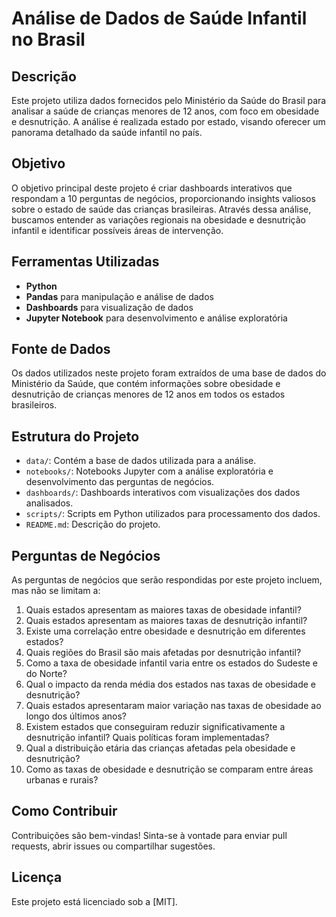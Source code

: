 # Análise de Dados de Saúde Infantil no Brasil

## Descrição

Este projeto utiliza dados fornecidos pelo Ministério da Saúde do Brasil para analisar a saúde de crianças menores de 12 anos, com foco em obesidade e desnutrição. A análise é realizada estado por estado, visando oferecer um panorama detalhado da saúde infantil no país.

## Objetivo

O objetivo principal deste projeto é criar dashboards interativos que respondam a 10 perguntas de negócios, proporcionando insights valiosos sobre o estado de saúde das crianças brasileiras. Através dessa análise, buscamos entender as variações regionais na obesidade e desnutrição infantil e identificar possíveis áreas de intervenção.

## Ferramentas Utilizadas

- **Python**
- **Pandas** para manipulação e análise de dados
- **Dashboards** para visualização de dados
- **Jupyter Notebook** para desenvolvimento e análise exploratória

## Fonte de Dados

Os dados utilizados neste projeto foram extraídos de uma base de dados do Ministério da Saúde, que contém informações sobre obesidade e desnutrição de crianças menores de 12 anos em todos os estados brasileiros.

## Estrutura do Projeto

- `data/`: Contém a base de dados utilizada para a análise.
- `notebooks/`: Notebooks Jupyter com a análise exploratória e desenvolvimento das perguntas de negócios.
- `dashboards/`: Dashboards interativos com visualizações dos dados analisados.
- `scripts/`: Scripts em Python utilizados para processamento dos dados.
- `README.md`: Descrição do projeto.

## Perguntas de Negócios

As perguntas de negócios que serão respondidas por este projeto incluem, mas não se limitam a:

1. Quais estados apresentam as maiores taxas de obesidade infantil?
2. Quais estados apresentam as maiores taxas de desnutrição infantil?
3. Existe uma correlação entre obesidade e desnutrição em diferentes estados?
4. Quais regiões do Brasil são mais afetadas por desnutrição infantil?
5. Como a taxa de obesidade infantil varia entre os estados do Sudeste e do Norte?
6. Qual o impacto da renda média dos estados nas taxas de obesidade e desnutrição?
7. Quais estados apresentaram maior variação nas taxas de obesidade ao longo dos últimos anos?
8. Existem estados que conseguiram reduzir significativamente a desnutrição infantil? Quais políticas foram implementadas?
9. Qual a distribuição etária das crianças afetadas pela obesidade e desnutrição?
10. Como as taxas de obesidade e desnutrição se comparam entre áreas urbanas e rurais?

## Como Contribuir

Contribuições são bem-vindas! Sinta-se à vontade para enviar pull requests, abrir issues ou compartilhar sugestões.

## Licença

Este projeto está licenciado sob a [MIT].
